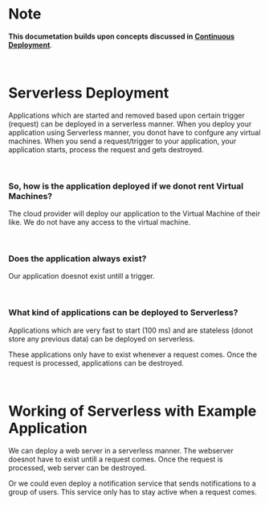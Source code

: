 # Note

**This documetation builds upon concepts discussed in [Continuous Deployment](../Continuous-Deployment/)**.

<br>

# Serverless Deployment

Applications which are started and removed based upon certain trigger (request) can be deployed in a serverless manner. When you deploy your application using Serverless manner, you donot have to confgure any virtual machines.
When you send a request/trigger to your application, your application starts, process the request and gets destroyed.

<br>

### So, how is the application deployed if we donot rent Virtual Machines?

The cloud provider will deploy our application to the Virtual Machine of their like. We do not have any access to the virtual machine.

<br>

### Does the application always exist?

Our application doesnot exist untill a trigger.

<br>

### What kind of applications can be deployed to Serverless?

Applications which are very fast to start (100 ms) and are stateless (donot store any previous data) can be deployed on serverless.

These applications only have to exist whenever a request comes. Once the request is processed, applications can be destroyed.

<br>

# Working of Serverless with Example Application

We can deploy a web server in a serverless manner. The webserver doesnot have to exist untill a request comes. Once the request is processed, web server can be destroyed.

Or we could even deploy a notification service that sends notifications to a group of users. This service only has to stay active when a request comes.
